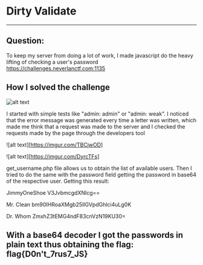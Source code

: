 # Dirty Validate
---
Question:
---
To keep my server from doing a lot of work, I made javascript do the heavy lifting of checking a user's password
https://challenges.neverlanctf.com:1135

How I solved the challenge
---

![alt text](https://imgur.com/Eex0X7H)


I started with simple tests like "admin: admin" or "admin: weak". I noticed that the error message was generated every time a letter was written, which made me think that a request was made to the server and I checked the requests made by the page through the developers tool


![alt text][https://imgur.com/TBCjwOD]

![alt text][https://imgur.com/DyrcTFs]


get_username.php file allows us to obtain the list of available users. Then I tried to do the same with the password field getting the password in base64 of the respective user. Getting this result:

JimmyOneShoe
V3JvbmcgdXNlcg==


Mr. Clean
bm90IHRoaXMgb25lIGVpdGhlci4uLg0K


Dr. Whom
ZmxhZ3tEMG4ndF83cnVzN19KU30=

With a base64 decoder I got the passwords in plain text thus obtaining the flag: flag{D0n't_7rus7_JS}
---